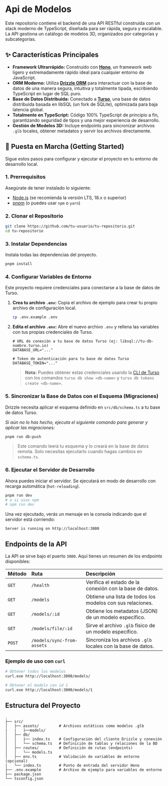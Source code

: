 # Api de Modelos

Este repositorio contiene el backend de una API RESTful construida con un stack moderno de TypeScript, diseñada para ser rápida, segura y escalable. La API gestiona un catálogo de modelos 3D, organizados por categorías y subcategorías.

## ✨ Características Principales

-   **Framework Ultrarrápido:** Construido con **[Hono](https://hono.dev/)**, un framework web ligero y extremadamente rápido ideal para cualquier entorno de JavaScript.
-   **ORM Moderno:** Utiliza **[Drizzle ORM](https://orm.drizzle.team/)** para interactuar con la base de datos de una manera segura, intuitiva y totalmente tipada, escribiendo TypeScript en lugar de SQL puro.
-   **Base de Datos Distribuida:** Conectado a **[Turso](https://turso.tech/)**, una base de datos distribuida basada en libSQL (un fork de SQLite), optimizada para baja latencia global.
-   **Totalmente en TypeScript:** Código 100% TypeScript de principio a fin, garantizando seguridad de tipos y una mejor experiencia de desarrollo.
-   **Gestión de Modelos 3D:** Incluye endpoints para sincronizar archivos `.glb` locales, obtener metadatos y servir los archivos directamente.

## 🚀 Puesta en Marcha (Getting Started)

Sigue estos pasos para configurar y ejecutar el proyecto en tu entorno de desarrollo local.

### 1. Prerrequisitos

Asegúrate de tener instalado lo siguiente:
-   [Node.js](https://nodejs.org/) (se recomienda la versión LTS, 18.x o superior)
-   [pnpm](https://pnpm.io/installation) (o puedes usar `npm` o `yarn`)

### 2. Clonar el Repositorio

```bash
git clone https://github.com/tu-usuario/tu-repositorio.git
cd tu-repositorio
```

### 3. Instalar Dependencias

Instala todas las dependencias del proyecto.
```bash
pnpm install
```

### 4. Configurar Variables de Entorno

Este proyecto requiere credenciales para conectarse a la base de datos de Turso.

1.  **Crea tu archivo `.env`:**
    Copia el archivo de ejemplo para crear tu propio archivo de configuración local.
    ```bash
    cp .env.example .env
    ```

2.  **Edita el archivo `.env`:**
    Abre el nuevo archivo `.env` y rellena las variables con tus propias credenciales de Turso.

    ```env
    # URL de conexión a tu base de datos Turso (ej: libsql://tu-db-nombre.turso.io)
    DATABASE_URL="..."

    # Token de autenticación para tu base de datos Turso
    DATABASE_TOKEN="..."
    ```
    > **Nota:** Puedes obtener estas credenciales usando la [CLI de Turso](https://docs.turso.tech/cli/instrucciones-de-instalacion) con los comandos `turso db show <db-name>` y `turso db tokens create <db-name>`.

### 5. Sincronizar la Base de Datos con el Esquema (Migraciones)

Drizzle necesita aplicar el esquema definido en `src/db/schema.ts` a tu base de datos Turso.

*Si aún no lo has hecho, ejecuta el siguiente comando para generar y aplicar las migraciones:*
```bash
pnpm run db:push
```
> Este comando leerá tu esquema y lo creará en la base de datos remota. Solo necesitas ejecutarlo cuando hagas cambios en `schema.ts`.

### 6. Ejecutar el Servidor de Desarrollo

Ahora puedes iniciar el servidor. Se ejecutará en modo de desarrollo con recarga automática (`hot-reloading`).

```bash
pnpm run dev
# o si usas npm
# npm run dev
```

Una vez ejecutado, verás un mensaje en la consola indicando que el servidor está corriendo:
```
Server is running on http://localhost:3000
```

## Endpoints de la API

La API se sirve bajo el puerto `3000`. Aquí tienes un resumen de los endpoints disponibles:

| Método | Ruta                      | Descripción                                                |
| :----- | :------------------------ | :--------------------------------------------------------- |
| `GET`  | `/health`                 | Verifica el estado de la conexión con la base de datos.    |
| `GET`  | `/models`                 | Obtiene una lista de todos los modelos con sus relaciones. |
| `GET`  | `/models/:id`             | Obtiene los metadatos (JSON) de un modelo específico.      |
| `GET`  | `/models/file/:id`        | Sirve el archivo `.glb` físico de un modelo específico.    |
| `POST` | `/models/sync-from-assets`| Sincroniza los archivos `.glb` locales con la base de datos.|

### Ejemplo de uso con `curl`
```bash
# Obtener todos los modelos
curl.exe http://localhost:3000/models/

# Obtener el modelo con id 1
curl.exe http://localhost:3000/models/1
```

## Estructura del Proyecto

```
.
├── src/
│   ├── assets/         # Archivos estáticos como modelos .glb
|   |   ├──models/ 
│   ├── db/
│   │   ├── index.ts    # Configuración del cliente Drizzle y conexión
│   │   └── schema.ts   # Definición de tablas y relaciones de la BD
│   ├── routes/         # Definición de rutas (endpoints)
│   │   └── models.ts
│   ├── env.ts          # Validación de variables de entorno (opcional)
│   └── index.ts        # Punto de entrada del servidor Hono
├── .env.example        # Archivo de ejemplo para variables de entorno
├── package.json
└── tsconfig.json
```
